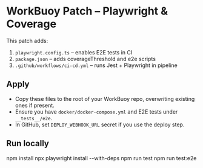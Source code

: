 # WorkBuoy Patch – Playwright & Coverage

This patch adds:
1) `playwright.config.ts` – enables E2E tests in CI
2) `package.json` – adds coverageThreshold and e2e scripts
3) `.github/workflows/ci-cd.yml` – runs Jest + Playwright in pipeline

## Apply
- Copy these files to the root of your WorkBuoy repo, overwriting existing ones if present.
- Ensure you have `docker/docker-compose.yml` and E2E tests under `__tests__/e2e`.
- In GitHub, set `DEPLOY_WEBHOOK_URL` secret if you use the deploy step.

## Run locally
npm install
npx playwright install --with-deps
npm run test
npm run test:e2e
